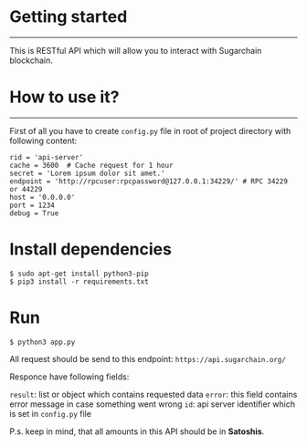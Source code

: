 # Getting started
--------------

This is RESTful API which will allow you to interact with Sugarchain blockchain.

# How to use it?
--------------

First of all you have to create `config.py` file in root of project directory with following content:

```
rid = 'api-server'
cache = 3600  # Cache request for 1 hour
secret = 'Lorem ipsum dolor sit amet.'
endpoint = 'http://rpcuser:rpcpassword@127.0.0.1:34229/' # RPC 34229 or 44229
host = '0.0.0.0'
port = 1234
debug = True
```

# Install dependencies
```
$ sudo apt-get install python3-pip
$ pip3 install -r requirements.txt
```

# Run
```
$ python3 app.py
```

All request should be send to this endpoint: `https://api.sugarchain.org/`

Responce have following fields:

`result`: list or object which contains requested data
`error`: this field contains error message in case something went wrong
`id`: api server identifier which is set in `config.py` file

P.s. keep in mind, that all amounts in this API should be in **Satoshis**.
